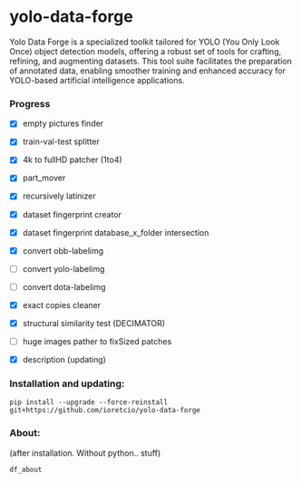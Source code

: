 # yolo-data-forge

Yolo Data Forge is a specialized toolkit tailored for YOLO (You Only Look Once) object detection models, offering a robust set of tools for crafting, refining, and augmenting datasets. This tool suite facilitates the preparation of annotated data, enabling smoother training and enhanced accuracy for YOLO-based artificial intelligence applications.

### Progress

- [x] empty pictures finder
- [x] train-val-test splitter
- [x] 4k to fullHD patcher (1to4)
- [x] part_mover
- [x] recursively latinizer
- [x] dataset fingerprint creator
- [x] dataset fingerprint database_x_folder intersection



- [x] convert obb-labelimg
- [ ] convert yolo-labelimg
- [ ] convert dota-labelimg

- [x] exact copies cleaner 
- [x] structural similarity test (DECIMATOR)


- [ ] huge images pather to fixSized patches

- [x] description (updating)

### Installation and updating:


```
pip install --upgrade --force-reinstall  git+https://github.com/ioretcio/yolo-data-forge
```


### About:

(after installation. Without python.. stuff)

```
df_about
```